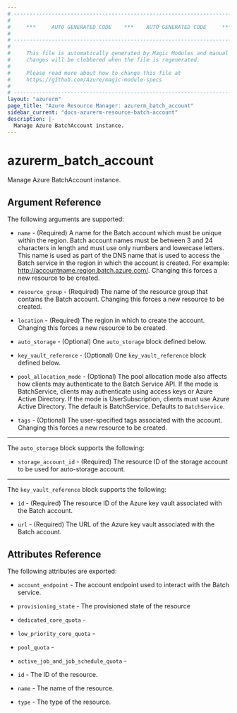 ```yaml
---
# ----------------------------------------------------------------------------
#
#     ***     AUTO GENERATED CODE    ***    AUTO GENERATED CODE     ***
#
# ----------------------------------------------------------------------------
#
#     This file is automatically generated by Magic Modules and manual
#     changes will be clobbered when the file is regenerated.
#
#     Please read more about how to change this file at
#     https://github.com/Azure/magic-module-specs
#
# ----------------------------------------------------------------------------
layout: "azurerm"
page_title: "Azure Resource Manager: azurerm_batch_account"
sidebar_current: "docs-azurerm-resource-batch-account"
description: |-
  Manage Azure BatchAccount instance.
---
```


# azurerm_batch_account

Manage Azure BatchAccount instance.


## Argument Reference

The following arguments are supported:

* `name` - (Required) A name for the Batch account which must be unique within the region. Batch account names must be between 3 and 24 characters in length and must use only numbers and lowercase letters. This name is used as part of the DNS name that is used to access the Batch service in the region in which the account is created. For example: http://accountname.region.batch.azure.com/. Changing this forces a new resource to be created.

* `resource_group` - (Required) The name of the resource group that contains the Batch account. Changing this forces a new resource to be created.

* `location` - (Required) The region in which to create the account. Changing this forces a new resource to be created.

* `auto_storage` - (Optional) One `auto_storage` block defined below.

* `key_vault_reference` - (Optional) One `key_vault_reference` block defined below.

* `pool_allocation_mode` - (Optional) The pool allocation mode also affects how clients may authenticate to the Batch Service API. If the mode is BatchService, clients may authenticate using access keys or Azure Active Directory. If the mode is UserSubscription, clients must use Azure Active Directory. The default is BatchService. Defaults to `BatchService`.

* `tags` - (Optional) The user-specified tags associated with the account. Changing this forces a new resource to be created.

---

The `auto_storage` block supports the following:

* `storage_account_id` - (Required) The resource ID of the storage account to be used for auto-storage account.

---

The `key_vault_reference` block supports the following:

* `id` - (Required) The resource ID of the Azure key vault associated with the Batch account.

* `url` - (Required) The URL of the Azure key vault associated with the Batch account.

## Attributes Reference

The following attributes are exported:

* `account_endpoint` - The account endpoint used to interact with the Batch service.

* `provisioning_state` - The provisioned state of the resource

* `dedicated_core_quota` - 

* `low_priority_core_quota` - 

* `pool_quota` - 

* `active_job_and_job_schedule_quota` - 

* `id` - The ID of the resource.

* `name` - The name of the resource.

* `type` - The type of the resource.
